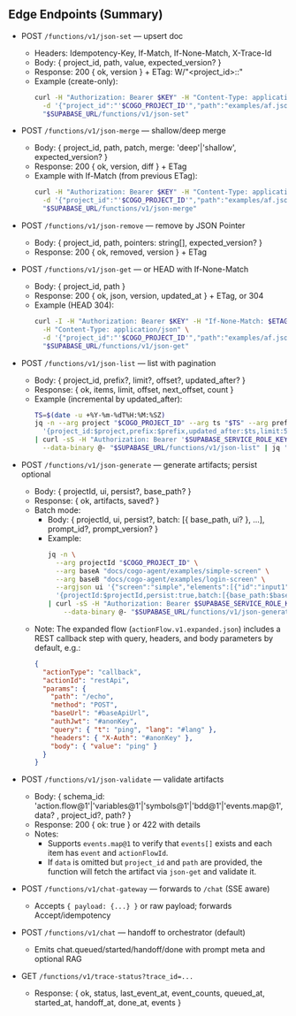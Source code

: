 ## Edge Endpoints (Summary)

- POST `/functions/v1/json-set` — upsert doc
  - Headers: Idempotency-Key, If-Match, If-None-Match, X-Trace-Id
  - Body: { project_id, path, value, expected_version? }
  - Response: 200 { ok, version } + ETag: W/"<project_id>:<path>:<version>"
  - Example (create-only):
    ```bash
    curl -H "Authorization: Bearer $KEY" -H "Content-Type: application/json" -H "If-None-Match: *" \
      -d '{"project_id":"'$COGO_PROJECT_ID'","path":"examples/af.json","value":{"a":1}}' \
      "$SUPABASE_URL/functions/v1/json-set"
    ```

- POST `/functions/v1/json-merge` — shallow/deep merge
  - Body: { project_id, path, patch, merge: 'deep'|'shallow', expected_version? }
  - Response: 200 { ok, version, diff } + ETag
  - Example with If-Match (from previous ETag):
    ```bash
    curl -H "Authorization: Bearer $KEY" -H "Content-Type: application/json" -H "If-Match: $ETAG" \
      -d '{"project_id":"'$COGO_PROJECT_ID'","path":"examples/af.json","patch":{"b":2},"merge":"deep"}' \
      "$SUPABASE_URL/functions/v1/json-merge"
    ```

- POST `/functions/v1/json-remove` — remove by JSON Pointer
  - Body: { project_id, path, pointers: string[], expected_version? }
  - Response: 200 { ok, removed, version } + ETag

- POST `/functions/v1/json-get` — or HEAD with If-None-Match
  - Body: { project_id, path }
  - Response: 200 { ok, json, version, updated_at } + ETag, or 304
  - Example (HEAD 304):
    ```bash
    curl -I -H "Authorization: Bearer $KEY" -H "If-None-Match: $ETAG" \
      -H "Content-Type: application/json" \
      -d '{"project_id":"'$COGO_PROJECT_ID'","path":"examples/af.json"}' \
      "$SUPABASE_URL/functions/v1/json-get"
    ```

- POST `/functions/v1/json-list` — list with pagination
  - Body: { project_id, prefix?, limit?, offset?, updated_after? }
  - Response: { ok, items, limit, offset, next_offset, count }
  - Example (incremental by updated_after):
    ```bash
    TS=$(date -u +%Y-%m-%dT%H:%M:%SZ)
    jq -n --arg project "$COGO_PROJECT_ID" --arg ts "$TS" --arg prefix "docs/cogo-agent/examples/simple-screen/" \
      '{project_id:$project,prefix:$prefix,updated_after:$ts,limit:5}' \
    | curl -sS -H "Authorization: Bearer '$SUPABASE_SERVICE_ROLE_KEY'" -H "Content-Type: application/json" \
      --data-binary @- "$SUPABASE_URL/functions/v1/json-list" | jq '{ok,count,next_offset,items: (.items|map(.path))}'
    ```

- POST `/functions/v1/json-generate` — generate artifacts; persist optional
  - Body: { projectId, ui, persist?, base_path? }
  - Response: { ok, artifacts, saved? }
  - Batch mode:
    - Body: { projectId, ui, persist?, batch: [{ base_path, ui? }, ...], prompt_id?, prompt_version? }
    - Example:
      ```bash
      jq -n \
        --arg projectId "$COGO_PROJECT_ID" \
        --arg baseA "docs/cogo-agent/examples/simple-screen" \
        --arg baseB "docs/cogo-agent/examples/login-screen" \
        --argjson ui '{"screen":"simple","elements":[{"id":"input1","type":"textField","binding":"uiState.inputText"},{"id":"btnSend","type":"button","onTap":{"eventType":"onTap","symbol":"chat.send","params":{"text":"#_uiState.inputText"}}}]}' \
        '{projectId:$projectId,persist:true,batch:[{base_path:$baseA},{base_path:$baseB}],ui:$ui}' \
      | curl -sS -H "Authorization: Bearer $SUPABASE_SERVICE_ROLE_KEY" -H "Content-Type: application/json" \
          --data-binary @- "$SUPABASE_URL/functions/v1/json-generate" | jq .
      ```
  - Note: The expanded flow (`actionFlow.v1.expanded.json`) includes a REST callback step with query, headers, and body parameters by default, e.g.:
    ```json
    {
      "actionType": "callback",
      "actionId": "restApi",
      "params": {
        "path": "/echo",
        "method": "POST",
        "baseUrl": "#baseApiUrl",
        "authJwt": "#anonKey",
        "query": { "t": "ping", "lang": "#lang" },
        "headers": { "X-Auth": "#anonKey" },
        "body": { "value": "ping" }
      }
    }
    ```

- POST `/functions/v1/json-validate` — validate artifacts
  - Body: { schema_id: 'action.flow@1'|'variables@1'|'symbols@1'|'bdd@1'|'events.map@1', data? , project_id?, path? }
  - Response: 200 { ok: true } or 422 with details
  - Notes:
    - Supports `events.map@1` to verify that `events[]` exists and each item has `event` and `actionFlowId`.
    - If `data` is omitted but `project_id` and `path` are provided, the function will fetch the artifact via `json-get` and validate it.

- POST `/functions/v1/chat-gateway` — forwards to `/chat` (SSE aware)
  - Accepts `{ payload: {...} }` or raw payload; forwards Accept/idempotency

- POST `/functions/v1/chat` — handoff to orchestrator (default)
  - Emits chat.queued/started/handoff/done with prompt meta and optional RAG

- GET `/functions/v1/trace-status?trace_id=...`
  - Response: { ok, status, last_event_at, event_counts, queued_at, started_at, handoff_at, done_at, events }


